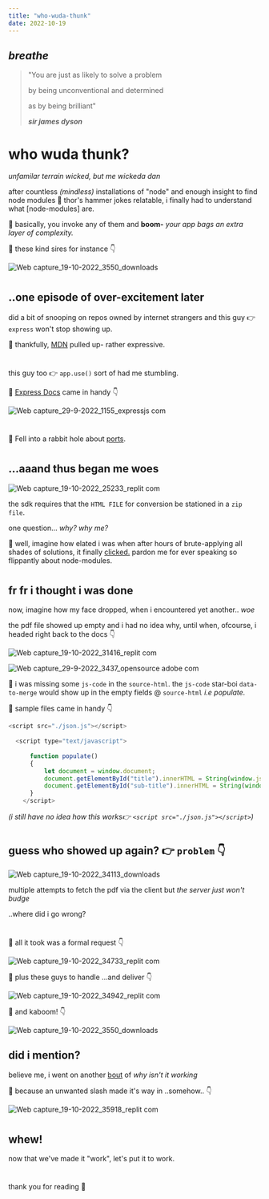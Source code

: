 ```yaml
---
title: "who-wuda-thunk"
date: 2022-10-19
---
```



## _breathe_ 
>"You are just as likely to solve a problem
>
>by being unconventional and determined
>
>as by being brilliant"
>  
>  _**sir james dyson**_

# who wuda thunk?

_unfamilar terrain wicked, but me wickeda dan_

after countless _(mindless)_ installations of "node" and enough
insight to find node modules 🤝 thor's hammer jokes relatable, i finally had to understand what [node-modules] are.

🧷 basically, you invoke any of them and **boom-** _your app bags an extra layer of complexity._

🧷 these kind sires for instance 👇

![Web capture_19-10-2022_3550_downloads](https://user-images.githubusercontent.com/67290908/196587659-e3595061-13aa-457e-b147-d1ee991c077c.jpeg)


# 

## ..one episode of over-excitement later
did a bit of snooping on repos owned by internet strangers and this guy 👉 `express` won't stop showing up.

🧷 thankfully, [MDN](https://developer.mozilla.org/en-US/docs/Learn/Server-side/Express_Nodejs/Introduction) pulled up- rather expressive.

# 

this guy too 👉 `app.use()` sort of had me stumbling.

🧷 [Express Docs](https://expressjs.com/en/4x/api.html#app.use) came in handy 👇

![Web capture_29-9-2022_1155_expressjs com](https://user-images.githubusercontent.com/67290908/196576558-6387e652-ea5b-41a9-8d54-ff33b11898c9.jpeg)

# 

🧷 Fell into a rabbit hole about [ports](https://computer.howstuffworks.com/web-server8.html).

# 

## ...aaand thus began me woes

![Web capture_19-10-2022_25233_replit com](https://user-images.githubusercontent.com/67290908/196579815-e118a3dd-52e0-4ae2-84cd-6630a239bbd8.jpeg)

the sdk requires that the `HTML FILE` for conversion be stationed in a `zip file`.

one question... _why? why me?_

🧷 well, imagine how elated i was when after hours of brute-applying all shades of solutions, it finally [clicked.](https://www.digitalocean.com/community/tutorials/how-to-work-with-zip-files-in-node-js#step-1-setting-up-the-project)
pardon me for ever speaking so flippantly about node-modules.

# 

## fr fr i thought i was done
now, imagine how my face dropped, when i encountered yet another.. _woe_ 

the pdf file showed up empty and i had no idea why, until when, ofcourse, i headed right back to the docs 👇

![Web capture_19-10-2022_31416_replit com](https://user-images.githubusercontent.com/67290908/196582509-30ece3d7-5635-4f73-95c8-985d7a22386d.jpeg)


![Web capture_29-9-2022_3437_opensource adobe com](https://user-images.githubusercontent.com/67290908/196582947-73591f4b-aa86-4247-8cf4-4552c5ff6f3b.jpeg)

🧷 i was missing some `js-code` in the `source-html`. the `js-code` star-boi `data-to-merge` would show up in the empty fields @ `source-html`  _i.e populate._

🧷 sample files came in handy 👇

```javascript
<script src="./json.js"></script>
  
  <script type="text/javascript">
    
      function populate()
      {
          let document = window.document;
          document.getElementById("title").innerHTML = String(window.json.title);
          document.getElementById("sub-title").innerHTML = String(window.json.sub_title);
      }
    </script>
  ```
  _(i still have no idea how this works👉 `<script src="./json.js"></script>`)_
  
  # 
  
  ## guess who showed up again? 👉 `problem` 👇
  
  ![Web capture_19-10-2022_34113_downloads](https://user-images.githubusercontent.com/67290908/196586019-8efdf61b-0e74-412c-bd1b-b2d032899ff7.jpeg)
  
  
  multiple attempts to fetch the pdf via the client but _the server just won't budge_

  ..where did i go wrong?
  
  # 
  
  🧷 all it took was a formal request 👇
  
![Web capture_19-10-2022_34733_replit com](https://user-images.githubusercontent.com/67290908/196587043-c3963f14-b6e3-4ae7-8a3c-a0097af21983.jpeg)

 🧷 plus these guys to handle ...and deliver 👇

![Web capture_19-10-2022_34942_replit com](https://user-images.githubusercontent.com/67290908/196587168-5f486ab1-0777-49fd-94df-2cf021279188.jpeg)

  🧷 and kaboom! 👇
  
![Web capture_19-10-2022_3550_downloads](https://user-images.githubusercontent.com/67290908/196587612-acd679b4-2f1a-455f-938e-3892aa092665.jpeg)

## did i mention?

believe me, i went on another [bout](https://twitter.com/Rahmatuhu/status/1582191412048560128) of _why isn't it working_ 

 🧷 because an unwanted slash made it's way in ..somehow.. 👇

![Web capture_19-10-2022_35918_replit com](https://user-images.githubusercontent.com/67290908/196588251-afa1da99-46ce-406e-8283-6af9e4d5fdca.jpeg)

# 

## whew!

now that we've made it "work", let's put it to work.
# 

thank you for reading 🚀

